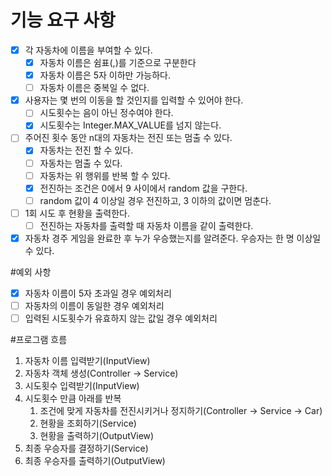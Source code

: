 # 기능 요구 사항
- [x] 각 자동차에 이름을 부여할 수 있다.
  - [x] 자동차 이름은 쉼표(,)를 기준으로 구분한다
  - [x] 자동차 이름은 5자 이하만 가능하다.
  - [ ] 자동차 이름은 중복일 수 없다.
- [x] 사용자는 몇 번의 이동을 할 것인지를 입력할 수 있어야 한다.
  - [ ] 시도횟수는 음이 아닌 정수여야 한다.
  - [x] 시도횟수는 Integer.MAX_VALUE를 넘지 않는다.
- [ ] 주어진 횟수 동안 n대의 자동차는 전진 또는 멈출 수 있다.
  - [x] 자동차는 전진 할 수 있다.
  - [ ] 자동차는 멈출 수 있다.
  - [ ] 자동차는 위 행위를 반복 할 수 있다.
  - [x] 전진하는 조건은 0에서 9 사이에서 random 값을 구한다.
  - [ ] random 값이 4 이상일 경우 전진하고, 3 이하의 값이면 멈춘다.
- [ ] 1회 시도 후 현황을 출력한다.
  - [ ] 전진하는 자동차를 출력할 때 자동차 이름을 같이 출력한다.
- [x] 자동차 경주 게임을 완료한 후 누가 우승했는지를 알려준다. 우승자는 한 명 이상일 수 있다.

#예외 사항
- [x] 자동차 이름이 5자 초과일 경우 예외처리
- [ ] 자동차의 이름이 동일한 경우 예외처리
- [ ] 입력된 시도횟수가 유효하지 않는 값일 경우 예외처리

#프로그램 흐름
1. 자동차 이름 입력받기(InputView)
2. 자동차 객체 생성(Controller → Service)
3. 시도횟수 입력받기(InputView)
4. 시도횟수 만큼 아래를 반복
   1. 조건에 맞게 자동차를 전진시키거나 정지하기(Controller → Service → Car)
   2. 현황을 조회하기(Service)
   3. 현황을 출력하기(OutputView)
5. 최종 우승자를 결정하기(Service)
6. 최종 우승자를 출력하기(OutputView)
